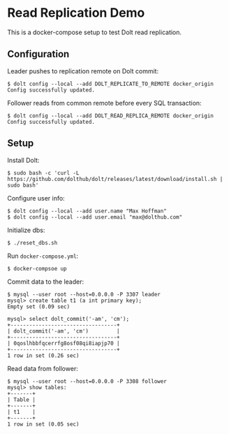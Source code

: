 # Read Replication Demo

This is a docker-compose setup to test Dolt read replication.

## Configuration

Leader pushes to replication remote on Dolt commit:

```
$ dolt config --local --add DOLT_REPLICATE_TO_REMOTE docker_origin
Config successfully updated.
```

Follower reads from common remote before every SQL transaction:

```
$ dolt config --local --add DOLT_READ_REPLICA_REMOTE docker_origin
Config successfully updated.
```

## Setup

Install Dolt:

```
$ sudo bash -c 'curl -L https://github.com/dolthub/dolt/releases/latest/download/install.sh | sudo bash'
```

Configure user info:

```
$ dolt config --local --add user.name "Max Hoffman"
$ dolt config --local --add user.email "max@dolthub.com"
```

Initialize dbs:

```
$ ./reset_dbs.sh
```

Run `docker-compose.yml`:

```
$ docker-compsoe up
```

Commit data to the leader:

```
$ mysql --user root --host=0.0.0.0 -P 3307 leader
mysql> create table t1 (a int primary key);
Empty set (0.09 sec)

mysql> select dolt_commit('-am', 'cm');
+----------------------------------+
| dolt_commit('-am', 'cm')         |
+----------------------------------+
| 0qoslhbbfqcerrfg8osf08qi8iapjp70 |
+----------------------------------+
1 row in set (0.26 sec)
```

Read data from follower:

```
$ mysql --user root --host=0.0.0.0 -P 3308 follower
mysql> show tables:
+-------+
| Table |
+-------+
| t1    |
+-------+
1 row in set (0.05 sec)
```
